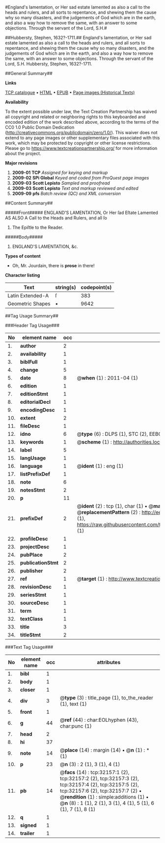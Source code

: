 #England's lamentation, or Her sad estate lamented as also a call to the heads and rulers, and all sorts to repentance, and shewing them the cause why so many disasters, and the judgements of God which are in the earth, and also a way how to remove the same, with an answer to some objections. Through the servant of the Lord, S.H.#

##Hubbersty, Stephen, 1632?-1711.##
England's lamentation, or Her sad estate lamented as also a call to the heads and rulers, and all sorts to repentance, and shewing them the cause why so many disasters, and the judgements of God which are in the earth, and also a way how to remove the same, with an answer to some objections. Through the servant of the Lord, S.H.
Hubbersty, Stephen, 1632?-1711.

##General Summary##

**Links**

[TCP catalogue](http://www.ota.ox.ac.uk/tcp/)  • 
[HTML](http://tei.it.ox.ac.uk/tcp/Texts-HTML/free/A44/A44829.html)  • 
[EPUB](http://tei.it.ox.ac.uk/tcp/Texts-EPUB/free/A44/A44829.epub) • 
[Page images (Historical Texts)](https://historicaltexts.jisc.ac.uk/eebo-99827734e)

**Availability**

To the extent possible under law, the Text Creation Partnership has waived all copyright and related or neighboring rights to this keyboarded and encoded edition of the work described above, according to the terms of the CC0 1.0 Public Domain Dedication (http://creativecommons.org/publicdomain/zero/1.0/). This waiver does not extend to any page images or other supplementary files associated with this work, which may be protected by copyright or other license restrictions. Please go to https://www.textcreationpartnership.org/ for more information about the project.

**Major revisions**

1. __2009-01__ __TCP__ *Assigned for keying and markup*
1. __2009-02__ __SPi Global__ *Keyed and coded from ProQuest page images*
1. __2009-03__ __Scott Lepisto__ *Sampled and proofread*
1. __2009-03__ __Scott Lepisto__ *Text and markup reviewed and edited*
1. __2009-09__ __pfs__ *Batch review (QC) and XML conversion*

##Content Summary##

#####Front#####
ENGLAND'S LAMENTATION, Or Her ſad Eſtate Lamented AS ALSO A Call to the Heads and Rulers, and all ſo
1. The Epiſtle to the Reader.

#####Body#####

1. ENGLAND'S LAMENTATION, &c.

**Types of content**

  * Oh, Mr. Jourdain, there is **prose** in there!

**Character listing**


|Text|string(s)|codepoint(s)|
|---|---|---|
|Latin Extended-A|ſ|383|
|Geometric Shapes|▪|9642|

##Tag Usage Summary##

###Header Tag Usage###

|No|element name|occ|attributes|
|---|---|---|---|
|1.|__author__|2||
|2.|__availability__|1||
|3.|__biblFull__|1||
|4.|__change__|5||
|5.|__date__|8| @__when__ (1) : 2011-04 (1)|
|6.|__edition__|1||
|7.|__editionStmt__|1||
|8.|__editorialDecl__|1||
|9.|__encodingDesc__|1||
|10.|__extent__|2||
|11.|__fileDesc__|1||
|12.|__idno__|6| @__type__ (6) : DLPS (1), STC (2), EEBO-CITATION (1), PROQUEST (1), VID (1)|
|13.|__keywords__|1| @__scheme__ (1) : http://authorities.loc.gov/ (1)|
|14.|__label__|5||
|15.|__langUsage__|1||
|16.|__language__|1| @__ident__ (1) : eng (1)|
|17.|__listPrefixDef__|1||
|18.|__note__|6||
|19.|__notesStmt__|2||
|20.|__p__|11||
|21.|__prefixDef__|2| @__ident__ (2) : tcp (1), char (1)  •  @__matchPattern__ (2) : ([0-9\-]+):([0-9IVX]+) (1), (.+) (1)  •  @__replacementPattern__ (2) : http://eebo.chadwyck.com/downloadtiff?vid=$1&page=$2 (1), https://raw.githubusercontent.com/textcreationpartnership/Texts/master/tcpchars.xml#$1 (1)|
|22.|__profileDesc__|1||
|23.|__projectDesc__|1||
|24.|__pubPlace__|2||
|25.|__publicationStmt__|2||
|26.|__publisher__|2||
|27.|__ref__|1| @__target__ (1) : http://www.textcreationpartnership.org/docs/. (1)|
|28.|__revisionDesc__|1||
|29.|__seriesStmt__|1||
|30.|__sourceDesc__|1||
|31.|__term__|1||
|32.|__textClass__|1||
|33.|__title__|3||
|34.|__titleStmt__|2||


###Text Tag Usage###

|No|element name|occ|attributes|
|---|---|---|---|
|1.|__bibl__|1||
|2.|__body__|1||
|3.|__closer__|1||
|4.|__div__|3| @__type__ (3) : title_page (1), to_the_reader (1), text (1)|
|5.|__front__|1||
|6.|__g__|44| @__ref__ (44) : char:EOLhyphen (43), char:punc (1)|
|7.|__head__|2||
|8.|__hi__|37||
|9.|__note__|14| @__place__ (14) : margin (14)  •  @__n__ (1) : * (1)|
|10.|__p__|23| @__n__ (3) : 2 (1), 3 (1), 4 (1)|
|11.|__pb__|14| @__facs__ (14) : tcp:32157:1 (2), tcp:32157:2 (2), tcp:32157:3 (2), tcp:32157:4 (2), tcp:32157:5 (2), tcp:32157:6 (2), tcp:32157:7 (2)  •  @__rendition__ (1) : simple:additions (1)  •  @__n__ (8) : 1 (1), 2 (1), 3 (1), 4 (1), 5 (1), 6 (1), 7 (1), 8 (1)|
|12.|__q__|1||
|13.|__signed__|1||
|14.|__trailer__|1||
